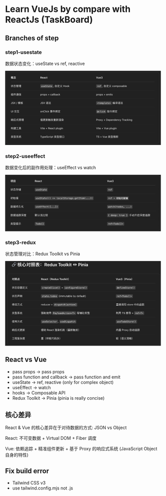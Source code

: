 # Learn VueJs by compare with ReactJs (TaskBoard)

## Branches of step

### step1-usestate

数据状态变化：useState vs ref, reactive

![数据状态变化：useState vs ref, reactive](step1-compare.png)

### step2-useeffect

数据变化后的副作用处理：useEffect vs watch

![数据变化后的副作用处理：useEffect vs watch](step2-compare.png)

### step3-redux

状态管理对比：Redux Toolkit vs Pinia

![状态管理对比：Redux Toolkit vs Pinia](step3-compare.png)

## React vs Vue

- pass props -> pass props
- pass function and callback -> pass function and emit
- useState -> ref, reactive (only for complex object)
- useEffect -> watch
- hooks -> Composable API
- Redux Toolkit -> Pinia (pinia is really concise)

## 核心差异

React & Vue 的核心差异在于对待数据的方式: JSON vs Object

React: 不可变数据 + Virtual DOM + Fiber 调度

Vue: 依赖追踪 + 精准组件更新 + 基于 Proxy 的响应式系统 (JavaScript Object 自身的特性)

## Fix build error

- Tailwind CSS v3
- use tailwind.config.mjs not .js
